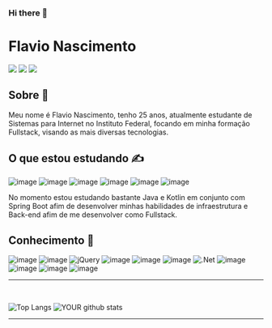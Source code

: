 ### Hi there 👋

# **Flavio Nascimento**
[<img src = "https://img.shields.io/badge/Steam-000000?style=for-the-badge&logo=steam&logoColor=white"/>](https://steamcommunity.com/id/that_damn_flavio)
[<img src = "https://img.shields.io/badge/linkedin-%230077B5.svg?&style=for-the-badge&logo=linkedin&logoColor=white" />](https://www.linkedin.com/in/flavio-henrique-5836661a1/)
[<img src = "https://img.shields.io/badge/instagram-%23E4405F.svg?&style=for-the-badge&logo=instagram&logoColor=white">](https://www.instagram.com/that_damn_flavio/)



## **Sobre** 👀
Meu nome é Flavio Nascimento, tenho 25 anos, atualmente estudante de Sistemas para Internet no Instituto Federal, focando em minha formação Fullstack, visando as mais diversas tecnologias.
<br>

## **O que estou estudando** ✍️

![image](https://img.shields.io/badge/java-%23ED8B00.svg?style=for-the-badge&logo=openjdk&logoColor=white)
![image](https://img.shields.io/badge/Spring_Boot-F2F4F9?style=for-the-badge&logo=spring-boot)
![image](https://img.shields.io/badge/Kotlin-0095D5?&style=for-the-badge&logo=kotlin&logoColor=white)
![image](https://img.shields.io/badge/Insomnia-5849be?style=for-the-badge&logo=Insomnia&logoColor=white)
![image](https://img.shields.io/badge/PostgreSQL-316192?style=for-the-badge&logo=postgresql&logoColor=white)
![image](https://img.shields.io/badge/firebase-ffca28?style=for-the-badge&logo=firebase&logoColor=black)

No momento estou estudando bastante Java e Kotlin em conjunto com Spring Boot afim de desenvolver minhas habilidades de infraestrutura e Back-end afim de me desenvolver como Fullstack.
<br>

## **Conhecimento** 🧠
![image](https://img.shields.io/badge/Node.js-43853D?style=for-the-badge&logo=node.js&logoColor=white)
![image](https://img.shields.io/badge/C%23-239120?style=for-the-badge&logo=c-sharp&logoColor=white) 
![jQuery](https://img.shields.io/badge/jquery-%230769AD.svg?style=for-the-badge&logo=jquery&logoColor=white)
![image](https://img.shields.io/badge/TypeScript-007ACC?style=for-the-badge&logo=typescript&logoColor=white)
![image](https://img.shields.io/badge/Python-FFD43B?style=for-the-badge&logo=python&logoColor=blue)
![image](https://img.shields.io/badge/JavaScript-F7DF1E?style=for-the-badge&logo=javascript&logoColor=black) 
![.Net](https://img.shields.io/badge/.NET-5C2D91?style=for-the-badge&logo=.net&logoColor=white)
![image](https://img.shields.io/badge/Bootstrap-563D7C?style=for-the-badge&logo=bootstrap&logoColor=white)
![image](https://img.shields.io/badge/Angular-DD0031?style=for-the-badge&logo=angular&logoColor=white)
![image](https://img.shields.io/badge/windows%20terminal-4D4D4D?style=for-the-badge&logo=windows%20terminal&logoColor=white)
![image](https://img.shields.io/badge/Markdown-000000?style=for-the-badge&logo=markdown&logoColor=white)
<hr>
<br>

![Top Langs](https://github-readme-stats.vercel.app/api/top-langs/?username=flavionascimento99&layout=compact)
![YOUR github stats](https://github-readme-stats.vercel.app/api?username=flavionascimento99&theme=default&show_icons=true) 

<hr>
<br>
